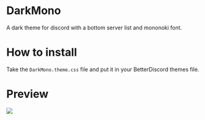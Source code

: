 # DarkMono
A dark theme for discord with a bottom server list and mononoki font.

# How to install
Take the `DarkMono.theme.css` file and put it in your BetterDiscord themes file.

# Preview
<img src="https://i.imgur.com/3sGjP81.png"/>

